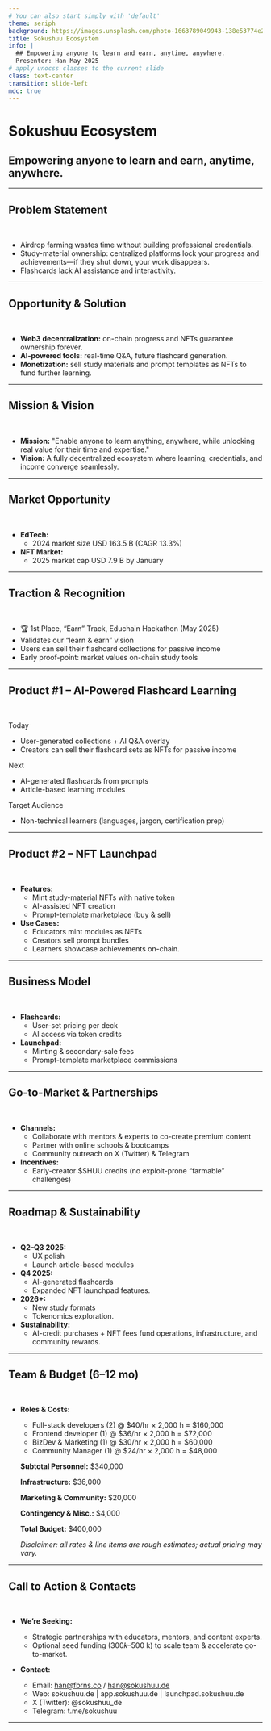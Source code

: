 ```yaml
---
# You can also start simply with 'default'
theme: seriph
background: https://images.unsplash.com/photo-1663789049943-138e53774e2d?q=80&w=1738&auto=format&fit=crop&ixlib=rb-4.1.0&ixid=M3wxMjA3fDB8MHxwaG90by1wYWdlfHx8fGVufDB8fHx8fA%3D%3D
title: Sokushuu Ecosystem
info: |
  ## Empowering anyone to learn and earn, anytime, anywhere.
  Presenter: Han May 2025
# apply unocss classes to the current slide
class: text-center
transition: slide-left
mdc: true
---
```


# Sokushuu Ecosystem

## Empowering anyone to learn and earn, anytime, anywhere.

---

## Problem Statement

<br />

- Airdrop farming wastes time without building professional credentials.
- Study-material ownership: centralized platforms lock your progress and achievements—if they shut down, your work disappears.
- Flashcards lack AI assistance and interactivity.

---

## Opportunity & Solution

<br />

- **Web3 decentralization:** on-chain progress and NFTs guarantee ownership forever.
- **AI-powered tools:** real-time Q&A, future flashcard generation.
- **Monetization:** sell study materials and prompt templates as NFTs to fund further learning.

---

## Mission & Vision

<br />

- **Mission:** "Enable anyone to learn anything, anywhere, while unlocking real value for their time and expertise."
- **Vision:** A fully decentralized ecosystem where learning, credentials, and income converge seamlessly.

---

## Market Opportunity

<br />

- **EdTech:** 
    - 2024 market size USD 163.5 B (CAGR 13.3%)
- **NFT Market:**
    - 2025 market cap USD 7.9 B by January

---

## Traction & Recognition

<br />

- 🏆 1st Place, “Earn” Track, Educhain Hackathon (May 2025)  
- Validates our “learn & earn” vision  
- Users can sell their flashcard collections for passive income  
- Early proof-point: market values on-chain study tools

---

## Product #1 – AI-Powered Flashcard Learning

<br />

Today  
- User-generated collections + AI Q&A overlay  
- Creators can sell their flashcard sets as NFTs for passive income  

Next  
- AI-generated flashcards from prompts  
- Article-based learning modules  

Target Audience  
- Non-technical learners (languages, jargon, certification prep)

---

## Product #2 – NFT Launchpad

<br />

- **Features:** 
    - Mint study-material NFTs with native token
    - AI-assisted NFT creation
    - Prompt-template marketplace (buy & sell)
- **Use Cases:**
    - Educators mint modules as NFTs
    - Creators sell prompt bundles
    - Learners showcase achievements on-chain.

---

## Business Model

<br />

- **Flashcards:** 
    - User-set pricing per deck
    - AI access via token credits
- **Launchpad:**
    - Minting & secondary-sale fees
    - Prompt-template marketplace commissions

---

## Go-to-Market & Partnerships

<br />

- **Channels:**
    - Collaborate with mentors & experts to co-create premium content
    - Partner with online schools & bootcamps
    - Community outreach on X (Twitter) & Telegram
- **Incentives:** 
    - Early-creator $SHUU credits (no exploit-prone “farmable” challenges)

---

## Roadmap & Sustainability

<br />

- **Q2–Q3 2025:**
    - UX polish
    - Launch article-based modules
- **Q4 2025:**
    - AI-generated flashcards
    - Expanded NFT launchpad features.
- **2026+:**
    - New study formats
    - Tokenomics exploration.
- **Sustainability:**
    - AI-credit purchases + NFT fees fund operations, infrastructure, and community rewards.

---

## Team & Budget (6–12 mo)

<br />

- **Roles & Costs:**
  - Full-stack developers (2) @ $40/hr × 2,000 h = $160,000
  - Frontend developer (1) @ $36/hr × 2,000 h = $72,000
  - BizDev & Marketing (1) @ $30/hr × 2,000 h = $60,000
  - Community Manager (1) @ $24/hr × 2,000 h = $48,000

  **Subtotal Personnel:** $340,000

  **Infrastructure:** $36,000 

  **Marketing & Community:** $20,000 

  **Contingency & Misc.:** $4,000 

  **Total Budget:** $400,000

  _Disclaimer: all rates & line items are rough estimates; actual pricing may vary._

---

## Call to Action & Contacts

<br />

- **We’re Seeking:**
  - Strategic partnerships with educators, mentors, and content experts.
  - Optional seed funding ($300 k–$500 k) to scale team & accelerate go-to-market.

- **Contact:**
  - Email: han@fbrns.co / han@sokushuu.de
  - Web: sokushuu.de | app.sokushuu.de | launchpad.sokushuu.de 
  - X (Twitter): @sokushuu_de 
  - Telegram: t.me/sokushuu

---